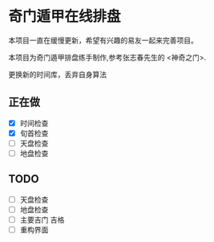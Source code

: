 # 奇门遁甲在线排盘

本项目一直在缓慢更新，希望有兴趣的易友一起来完善项目。

本项目为奇门遁甲排盘练手制作,参考张志春先生的 <神奇之门>.

更换新的时间库，丢弃自身算法

## 正在做
- [x] 时间检查
- [x] 旬首检查
- [ ] 天盘检查
- [ ] 地盘检查

## TODO
- [ ] 天盘检查
- [ ] 地盘检查
- [ ] 主要吉门 吉格
- [ ] 重构界面
